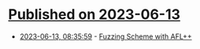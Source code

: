 # [Published on 2023-06-13](index.md)

* [2023-06-13, 08:35:59](https://lobste.rs/s/gadyil/fuzzing_scheme_with_afl) - [Fuzzing Scheme with AFL++](https://weinholt.se/articles/fuzzing-scheme-with-aflplusplus/)
